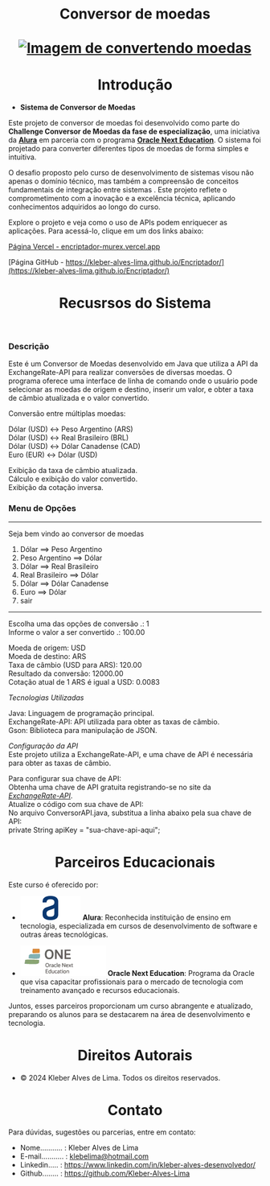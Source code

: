 <div align="center">
  <h1 align="center">
    Conversor de moedas
    <br />
    <br />
    <a href="Cadeado">
      <img src="Assets/criptografia_aguia.png" alt="Imagem de convertendo moedas">
    </a>
  </h1>
</div>
<h1 align="center"> Introdução </h1>

- **Sistema de Conversor de Moedas**

Este projeto de conversor de moedas foi desenvolvido como parte do **Challenge Conversor de Moedas da fase de especialização**, uma iniciativa da [**Alura**](https://www.alura.com.br/) em parceria com o programa [**Oracle Next Education**](https://www.oracle.com/br/education/oracle-next-education/). O sistema foi projetado para converter diferentes tipos de moedas de forma simples e intuitiva.

O desafio proposto pelo curso de desenvolvimento de sistemas visou não apenas o domínio técnico, mas também a compreensão de conceitos fundamentais de integração entre sistemas . Este projeto reflete o comprometimento com a inovação e a excelência técnica, aplicando conhecimentos adquiridos ao longo do curso.

Explore o projeto e veja como o uso de APIs podem enriquecer as aplicações.  Para acessá-lo, clique em um dos links abaixo:

[Página Vercel - encriptador-murex.vercel.app](https://encriptador-murex.vercel.app)

[Página GitHub - https://kleber-alves-lima.github.io/Encriptador/](https://kleber-alves-lima.github.io/Encriptador/)

<h1 align="center"> Recusrsos do Sistema </h1><br>
<h3> Descrição </h3>
Este é um Conversor de Moedas desenvolvido em Java que utiliza a API da ExchangeRate-API para realizar conversões de diversas moedas. O programa oferece
uma interface de linha de comando onde o usuário pode selecionar as moedas de origem e destino, inserir um valor, e obter a taxa de câmbio atualizada e o valor convertido. <br>

Conversão entre múltiplas moedas:<br>

Dólar (USD) ↔ Peso Argentino (ARS)<br>
Dólar (USD) ↔ Real Brasileiro (BRL)<br>
Dólar (USD) ↔ Dólar Canadense (CAD)<br>
Euro (EUR) ↔ Dólar (USD)<br>

Exibição da taxa de câmbio atualizada.<br>
Cálculo e exibição do valor convertido.<br>
Exibição da cotação inversa.<br>

<h3>Menu de Opções</h3>

***************************************************
Seja bem vindo ao conversor de moedas

1) Dólar           ==> Peso Argentino 
2) Peso Argentino  ==> Dólar   
3) Dólar           ==> Real Brasileiro 
4) Real Brasileiro ==> Dólar 
5) Dólar           ==> Dólar Canadense 
6) Euro            ==> Dólar 
7) sair 
***************************************************

Escolha uma das opções de conversão .: 1<br>
Informe o valor a ser convertido .: 100.00<br>

Moeda de origem: USD<br>
Moeda de destino: ARS<br>
Taxa de câmbio (USD para ARS): 120.00<br>
Resultado da conversão: 12000.00<br>
Cotação atual de 1 ARS é igual a USD: 0.0083<br>

*Tecnologias Utilizadas*<br>

Java: Linguagem de programação principal.<br>
ExchangeRate-API: API utilizada para obter as taxas de câmbio.<br>
Gson: Biblioteca para manipulação de JSON.<br>

*Configuração da API* <br>
Este projeto utiliza a ExchangeRate-API, e uma chave de API é necessária para obter as taxas de câmbio.<br>

Para configurar sua chave de API:<br>
Obtenha uma chave de API gratuita registrando-se no site da [*ExchangeRate-API*](https://ExchangeRate-API.com).<br>
Atualize o código com sua chave de API:<br>
No arquivo ConversorAPI.java, substitua a linha abaixo pela sua chave de API:<br>
private String apiKey = "sua-chave-api-aqui";

<h1 align="center"> Parceiros Educacionais</h1>

Este curso é oferecido por:   
 
- <img class="imagem" src="./src/Assets/Logo Alura.png" alt="logo Alura" >          **Alura**: Reconhecida instituição de ensino em tecnologia, especializada em cursos de desenvolvimento de software e outras áreas tecnológicas.
  
- <img class="imagem" src="./src/Assets/logo one.webp"  alt="logo Alura" >  **Oracle Next Education**: Programa da Oracle que visa capacitar profissionais para o mercado de tecnologia com treinamento avançado e recursos educacionais.

Juntos, esses parceiros proporcionam um curso abrangente e atualizado, preparando os alunos para se destacarem na área de desenvolvimento e tecnologia.

<h1 align="center"> Direitos Autorais</h1>

- ©  2024 Kleber Alves de Lima. Todos os direitos reservados.

<h1 align="center"> Contato</h1>

Para dúvidas, sugestões ou parcerias, entre em contato:

- Nome........... : Kleber Alves de Lima
- E-mail........... : klebelima@hotmail.com
- Linkedin..... : https://www.linkedin.com/in/kleber-alves-desenvolvedor/
- Github........ : https://github.com/Kleber-Alves-Lima

